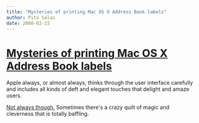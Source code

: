 ```yaml
---
title: "Mysteries of printing Mac OS X Address Book labels"
author: Pito Salas
date: 2008-02-15
---
```

# [Mysteries of printing Mac OS X Address Book labels](None)




Apple always, or almost always, thinks through the user interface carefully
and includes all kinds of deft and elegant touches that delight and amaze
users.

[Not always
though.](<http://www.macosxhints.com/article.php?story=20051221232010333%3Cbr%20/%3E>)
Sometimes there's a crazy quilt of magic and cleverness that is totally
baffling.


